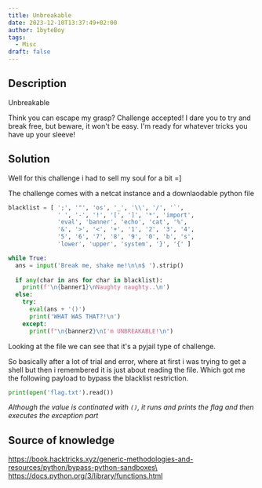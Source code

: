 ```yaml
---
title: Unbreakable 
date: 2023-12-10T13:37:49+02:00
author: 1byteBoy
tags:
  - Misc
draft: false
---
```


## Description

Unbreakable

Think you can escape my grasp? Challenge accepted! I dare you to try and break free, but beware, it won't be easy. I'm ready for whatever tricks you have up your sleeve!

## Solution

Well for this challenge i had to sell my soul for a bit =]

The challenge comes with a netcat instance and a downlaodable python file

```python
blacklist = [ ';', '"', 'os', '_', '\\', '/', '`',
              ' ', '-', '!', '[', ']', '*', 'import',
              'eval', 'banner', 'echo', 'cat', '%', 
              '&', '>', '<', '+', '1', '2', '3', '4',
              '5', '6', '7', '8', '9', '0', 'b', 's', 
              'lower', 'upper', 'system', '}', '{' ]

while True:
  ans = input('Break me, shake me!\n\n$ ').strip()
  
  if any(char in ans for char in blacklist):
    print(f'\n{banner1}\nNaughty naughty..\n')
  else:
    try:
      eval(ans + '()')
      print('WHAT WAS THAT?!\n')
    except:
      print(f"\n{banner2}\nI'm UNBREAKABLE!\n") 
```

Looking at the file we can see that it's a pyjail type of challenge.

So basically after a lot of trial and error, where at first i was trying to get a shell but then i remembered it is just about reading the file. Which got me the following payload to bypass the blacklist restriction.

```python
print(open('flag.txt').read())
```

*Although the value is continated with `()`, it runs and prints the flag and then executes the exception part*


## Source of knowledge

https://book.hacktricks.xyz/generic-methodologies-and-resources/python/bypass-python-sandboxes\
https://docs.python.org/3/library/functions.html